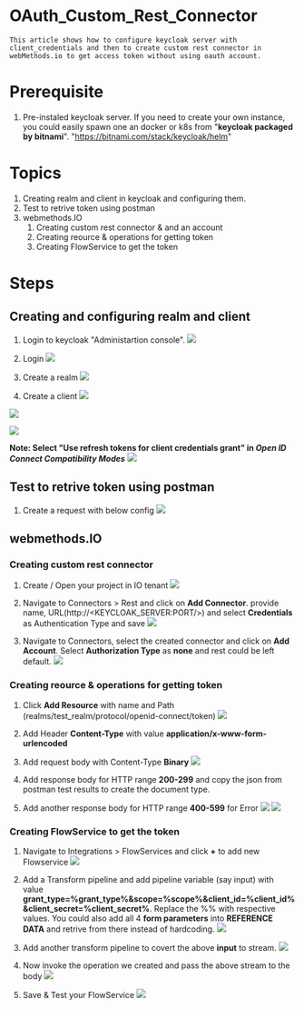 # OAuth_Custom_Rest_Connector 
    This article shows how to configure keycloak server with client_credentials and then to create custom rest connector in webMethods.io to get access token without using oauth account.

# Prerequisite
1. Pre-instaled keycloak server. If you need to create your own instance, you could easily spawn one an docker or k8s from "**keycloak packaged by bitnami**". "https://bitnami.com/stack/keycloak/helm"


# Topics
1. Creating realm and client in keycloak and configuring them.
2. Test to retrive token using postman
3. webmethods.IO
   1. Creating custom rest connector & and an account
   2. Creating reource & operations for getting token
   3. Creating FlowService to get the token

# Steps

## Creating and configuring realm and client

1. Login to keycloak "Administartion console".
![](./images/2023-01-02-17-50-30.png)

2. Login
![](./images/2023-01-02-18-52-19.png)

3. Create a realm
![](./images/2023-01-02-18-53-24.png)

4. Create a client
![](./images/2023-01-02-18-54-40.png)

![](./images/2023-01-02-18-56-00.png)

![](./images/2023-01-02-18-57-03.png)

**Note: Select "Use refresh tokens for client credentials grant" in *Open ID Connect Compatibility Modes***
![](./images/2023-01-02-18-59-04.png)

## Test to retrive token using postman

1.  Create a request with below config
![](./images/2023-01-02-20-09-05.png)

## webmethods.IO
### Creating custom rest connector
1. Create / Open your project in IO tenant 
![](./images/2023-01-02-20-13-41.png)

2. Navigate to Connectors > Rest and click on **Add Connector**. provide name, URL(http://<KEYCLOAK_SERVER:PORT/>) and select **Credentials** as Authentication Type and save
![](./images/2023-01-02-20-16-42.png)

3. Navigate to Connectors, select the created connector and click on **Add Account**. Select **Authorization Type** as **none** and rest could be left default.
![](./images/2023-01-02-21-29-14.png)

### Creating reource & operations for getting token
1. Click **Add Resource** with name and Path (realms/test_realm/protocol/openid-connect/token)
![](./images/2023-01-02-20-18-58.png)

2. Add Header **Content-Type** with value **application/x-www-form-urlencoded**
3. Add request body with Content-Type **Binary**
![](./images/2023-01-02-20-21-13.png)

4. Add response body for HTTP range **200-299** and copy the json from postman test results to create the document type.
5. Add another response body for HTTP range **400-599** for Error
![](./images/2023-01-02-21-04-04.png)
![](./images/2023-01-02-21-08-36.png)

### Creating FlowService to get the token
1. Navigate to Integrations > FlowServices and click **+** to add new Flowservice
![](./images/2023-01-02-21-21-41.png)

2. Add a Transform pipeline and add pipeline variable (say input) with value **grant_type=%grant_type%&scope=%scope%&client_id=%client_id%&client_secret=%client_secret%**. Replace the %% with respective values. You could also add all 4 **form parameters** into **REFERENCE DATA** and retrive from there instead of hardcoding.
![](./images/2023-01-02-21-13-13.png)

3. Add another transform pipeline to covert the above **input** to stream.
![](./images/2023-01-02-21-23-07.png)

4. Now invoke the operation we created and pass the above stream to the body
![](./images/2023-01-02-21-24-33.png)

5. Save & Test your FlowService
![](./images/2023-01-02-21-25-45.png)

